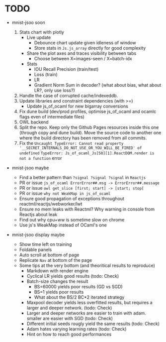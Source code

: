 # TODO
- mnist-jsoo soon
   1. Stats chart with plotly
      - Live update
         - Debounce chart update given idleness of window
         - Store stats in `Js.js_array` directly for good complexity
      - Share the plot axes and traces visibility between tabs
         - Choose between X=images-seen / X=batch-idx
      - Stats
         - IOU Recall Precision (train/test)
         - Loss (train)
         - LR
         - Gradient Norm Sum in decoder? (what about bias, what about LR?, only use loss?)
   1. Handle the case of corrupted cache/indexeddb.
   1. Update libraries and constraint dependencies (with >=)
      - Update js_of_ocaml for new bigarray conversions
   1. Fix dune build (dev/prod profiles, optimise js_of_ocaml and ocamlc flags even of intermediate files)
   1. OWL backend
   1. Split the repo. Keep only the Github Pages resources inside this one (through copy and dune build). Move the source code to another one where the build directory has been removed from all commits.
   1. Fix the `Uncaught TypeError: Cannot read property '__SECRET_INTERNALS_DO_NOT_USE_OR_YOU_WILL_BE_FIRED' of undefined` `TypeError: Js_of_ocaml_Js[50][1].ReactDOM.render is not a function` error

- mnist-jsoo maybe
   - Find a better pattern than `?signal ?signal ?signal` in `Reactjs`
   - PR or issue `js_of_ocaml ErrorError##.msg -> ErrorError##.message`
   - PR or issue `owl get_slice [first; start] -> [start; stop[`
   - PR or issue `why not WeakMap in js_of_ocaml`
   - Ensure good propagation of exceptions throughout reactml/reactjs/webworker/lwt
   - Ensure no mem leaks with Reactml? Why warning in console from Reactjs about leak
   - Find out why cpu+ww is sometime slow on chrome
   - Use js's WeakMap instead of OCaml's one

- mnist-jsoo display maybe
   - Show time left on training
   - Foldable panels
   - Auto scroll at bottom of page
   - Replicate `Nav` at bottom of the page
   - Some tips at the very bottom (and theoritical results to reproduce)
      - Markdown with render engine
      - Cyclical LR yields good results (todo: Check)
      - Batch-size changes the result
         - BS=60000 yields poor results (GD vs SGD)
         - BS=1 yields poor results
         - What about the BS/2 BC*2 iterated strategy
      - Maxpool decoder yields less overfitted results, but requires a larger and deeper network. (todo: Check)
      - Larger and deeper networks are easier to train with adam. smaller are easier with SGD (todo: Check)
      - Different initial seeds rougly yield the same results (todo: Check)
      - Adam hates varying learning rates (todo: Check)
      - Hint on how to reach good performances

